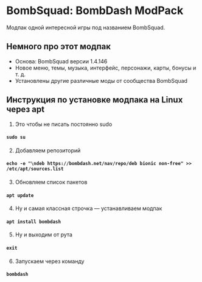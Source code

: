 # BombSquad: BombDash ModPack

Модпак одной интересной игры под названием BombSquad.

Немного про этот модпак
-----------------------------------
* Основа: BombSquad версии 1.4.146
* Новое меню, темы, музыка, интерфейс, персонажи, карты, бонусы и т. д.
* Установлены другие различные моды от сообщества BombSquad

Инструкция по установке модпака на Linux через apt
-----------------------------------
1. Это чтобы не писать постоянно sudo
#### ```sudo su```
2. Добавляем репозиторий
#### ```echo -e "\ndeb https://bombdash.net/nav/repo/deb bionic non-free" >> /etc/apt/sources.list```
3. Обновляем список пакетов
#### ```apt update```
4. Ну и самая классная строчка — устанавливаем модпак
#### ```apt install bombdash```
5. Ну и выходим от рута
#### ```exit```
6. Запускаем через команду
#### ```bombdash```
